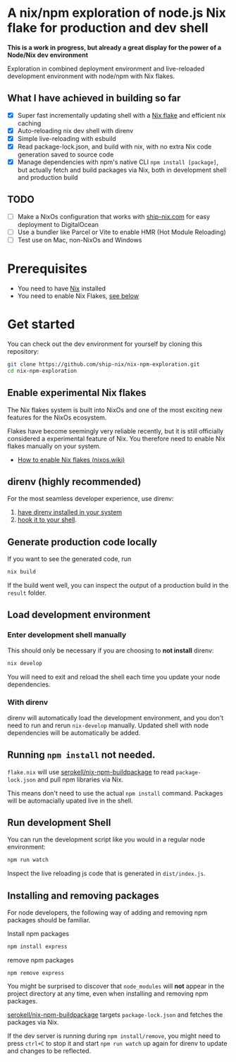 # A nix/npm exploration of node.js Nix flake for production and dev shell

**This is a work in progress, but already a great display for the power of a Node/Nix dev environment**

Exploration in combined deployment environment and live-reloaded development environment with node/npm with Nix flakes.

## What I have achieved in building so far

- [x] Super fast incrementally updating shell with a [Nix flake](https://nixos.wiki/wiki/Flakes) and efficient nix caching
- [x] Auto-reloading nix dev shell with direnv
- [x] Simple live-reloading with esbuild
- [x] Read package-lock.json, and build with nix, with no extra Nix code generation saved to source code
- [x] Manage dependencies with npm's native CLI `npm install [package]`, but actually fetch and build packages via Nix, both in development shell and production build

## TODO

- [ ] Make a NixOs configuration that works with [ship-nix.com](https://ship-nix/com) for easy deployment to DigitalOcean
- [ ] Use a bundler like Parcel or Vite to enable HMR (Hot Module Reloading)
- [ ] Test use on Mac, non-NixOs and Windows

# Prerequisites

- You need to have [Nix](https://nixos.org/download.html#download-nix) installed
- You need to enable Nix Flakes, [see below](#)

# Get started

You can check out the dev environment for yourself by cloning this repository:

```bash
git clone https://github.com/ship-nix/nix-npm-exploration.git
cd nix-npm-exploration
```

## Enable experimental Nix flakes

The Nix flakes system is built into NixOs and one of the most exciting new features for the NixOs ecosystem.

Flakes have become seemingly very reliable recently, but it is still officially considered a experimental feature of Nix. You therefore need to enable Nix flakes manually on your system.

- [How to enable Nix flakes (nixos.wiki)](<(https://nixos.wiki/wiki/Flakes#Enable_flakes)>)

## direnv (highly recommended)

For the most seamless developer experience, use direnv:

1. [have direnv installed in your system](https://direnv.net/docs/installation.html)
2. [hook it to your shell](https://direnv.net/docs/hook.html).

## Generate production code locally

If you want to see the generated code, run

```bash
nix build
```

If the build went well, you can inspect the output of a production build in the `result` folder.

## Load development environment

### Enter development shell manually

This should only be necessary if you are choosing to **not install** direnv:

```bash
nix develop
```

You will need to exit and reload the shell each time you update your node dependencies.

### With direnv

direnv will automatically load the development environment, and you don't need to run and rerun `nix-develop` manually. Updated shell with node dependencies will be automatically be added.

## Running `npm install` not needed.

`flake.nix` will use [serokell/nix-npm-buildpackage](https://github.com/serokell/nix-npm-buildpackage) to read `package-lock.json` and pull npm libraries via Nix.

This means don't need to use the actual `npm install` command. Packages will be automacially upated live in the shell.

## Run development Shell

You can run the development script like you would in a regular node environment:

```bash
npm run watch
```

Inspect the live reloading js code that is generated in `dist/index.js`.

## Installing and removing packages

For node developers, the following way of adding and removing npm packages should be familiar.

Install npm packages

```bash
npm install express
```

remove npm packages

```
npm remove express
```

You might be surprised to discover that `node_modules` will **not** appear in the project directory at any time, even when installing and removing npm packages.

[serokell/nix-npm-buildpackage](https://github.com/serokell/nix-npm-buildpackage) targets `package-lock.json` and fetches the packages via Nix.

If the dev server is running during `npm install/remove`, you might need to press `ctrl+C` to stop it and start `npm run watch` up again for direnv to update and changes to be reflected.
